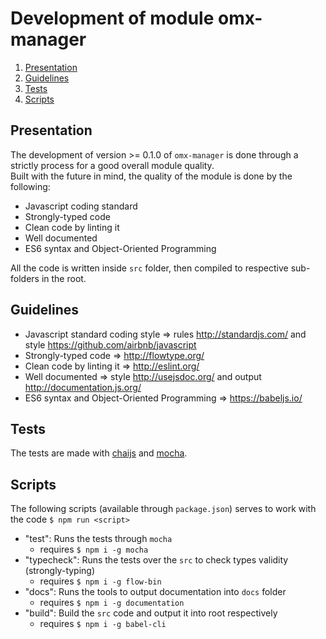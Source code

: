 # Development of module omx-manager
  1. [Presentation](#presentation)
  2. [Guidelines](#guidelines)
  3. [Tests](#tests)
  4. [Scripts](#scripts)

<a name="presentation"></a>
## Presentation
The development of version >= 0.1.0 of `omx-manager` is done through a strictly
process for a good overall module quality. <br />
Built with the future in mind, the quality of the module is done by the following:

  * Javascript coding standard
  * Strongly-typed code
  * Clean code by linting it
  * Well documented
  * ES6 syntax and Object-Oriented Programming

All the code is written inside `src` folder, then compiled to respective sub-folders
in the root.

<a name="guidelines"></a>
## Guidelines
  * Javascript standard coding style => rules http://standardjs.com/ and style https://github.com/airbnb/javascript
  * Strongly-typed code => http://flowtype.org/
  * Clean code by linting it => http://eslint.org/
  * Well documented => style http://usejsdoc.org/ and output http://documentation.js.org/
  * ES6 syntax and Object-Oriented Programming => https://babeljs.io/

<a name="tests"></a>
## Tests
The tests are made with [chaijs](http://chaijs.com/) and [mocha](http://mochajs.org/).

<a name="scripts"></a>
## Scripts
The following scripts (available through `package.json`) serves to work with the code `$ npm run <script>`

  * "test": Runs the tests through `mocha`
    * requires `$ npm i -g mocha`
  * "typecheck": Runs the tests over the `src` to check types validity (strongly-typing)
    * requires `$ npm i -g flow-bin`
  * "docs": Runs the tools to output documentation into `docs` folder
    * requires `$ npm i -g documentation`
  * "build": Build the `src` code and output it into root respectively
    * requires `$ npm i -g babel-cli`
